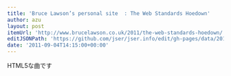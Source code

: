 ```yaml
---
title: 'Bruce Lawson’s personal site  : The Web Standards Hoedown'
author: azu
layout: post
itemUrl: 'http://www.brucelawson.co.uk/2011/the-web-standards-hoedown/'
editJSONPath: 'https://github.com/jser/jser.info/edit/gh-pages/data/2011/09/index.json'
date: '2011-09-04T14:15:00+00:00'
---
```

HTML5な曲です
